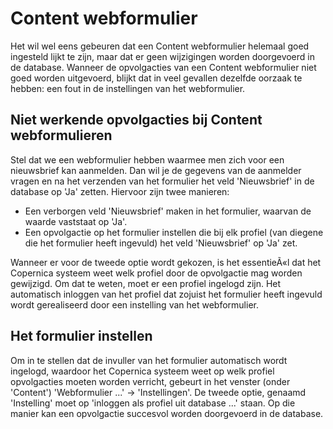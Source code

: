 # Content webformulier

Het wil wel eens gebeuren dat een Content webformulier helemaal goed
ingesteld lijkt te zijn, maar dat er geen wijzigingen worden doorgevoerd
in de database. Wanneer de opvolgacties van een Content webformulier
niet goed worden uitgevoerd, blijkt dat in veel gevallen dezelfde
oorzaak te hebben: een fout in de instellingen van het webformulier.

Niet werkende opvolgacties bij Content webformulieren
-----------------------------------------------------

Stel dat we een webformulier hebben waarmee men zich voor een
nieuwsbrief kan aanmelden. Dan wil je de gegevens van de aanmelder
vragen en na het verzenden van het formulier het veld 'Nieuwsbrief' in
de database op 'Ja' zetten. Hiervoor zijn twee manieren:

-   Een verborgen veld 'Nieuwsbrief' maken in het formulier, waarvan de
    waarde vaststaat op 'Ja'.
-   Een opvolgactie op het formulier instellen die bij elk profiel (van
    diegene die het formulier heeft ingevuld) het veld 'Nieuwsbrief' op
    'Ja' zet.

Wanneer er voor de tweede optie wordt gekozen, is het essentieÃ«l dat
het Copernica systeem weet welk profiel door de opvolgactie mag worden
gewijzigd. Om dat te weten, moet er een profiel ingelogd zijn. Het
automatisch inloggen van het profiel dat zojuist het formulier heeft
ingevuld wordt gerealiseerd door een instelling van het webformulier.

Het formulier instellen
-----------------------

Om in te stellen dat de invuller van het formulier automatisch wordt
ingelogd, waardoor het Copernica systeem weet op welk profiel
opvolgacties moeten worden verricht, gebeurt in het venster (onder
'Content') 'Webformulier ...' -\> 'Instellingen'. De tweede optie,
genaamd 'Instelling' moet op 'inloggen als profiel uit database ...'
staan. Op die manier kan een opvolgactie succesvol worden doorgevoerd in
de database.
